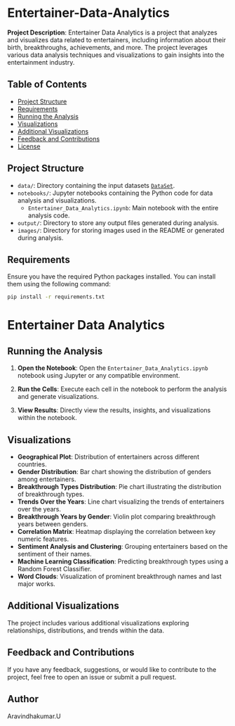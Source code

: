 # Entertainer-Data-Analytics

**Project Description**: Entertainer Data Analytics is a project that analyzes and visualizes data related to entertainers, including information about their birth, breakthroughs, achievements, and more. The project leverages various data analysis techniques and visualizations to gain insights into the entertainment industry.

## Table of Contents

- [Project Structure](#project-structure)
- [Requirements](#requirements)
- [Running the Analysis](#running-the-analysis)
- [Visualizations](#visualizations)
- [Additional Visualizations](#additional-visualizations)
- [Feedback and Contributions](#feedback-and-contributions)
- [License](#license)

## Project Structure

- `data/`: Directory containing the input datasets [`DataSet`](https://drive.google.com/file/d/1_XUBj790lVcg86o2KWOuWulRiafBq5iX/view?usp=share_link).
- `notebooks/`: Jupyter notebooks containing the Python code for data analysis and visualizations.
  - `Entertainer_Data_Analytics.ipynb`: Main notebook with the entire analysis code.
- `output/`: Directory to store any output files generated during analysis.
- `images/`: Directory for storing images used in the README or generated during analysis.

## Requirements

Ensure you have the required Python packages installed. You can install them using the following command:

```bash
pip install -r requirements.txt 
```
# Entertainer Data Analytics

## Running the Analysis

1. **Open the Notebook**: Open the `Entertainer_Data_Analytics.ipynb` notebook using Jupyter or any compatible environment.

2. **Run the Cells**: Execute each cell in the notebook to perform the analysis and generate visualizations.

3. **View Results**: Directly view the results, insights, and visualizations within the notebook.

## Visualizations

- **Geographical Plot**: Distribution of entertainers across different countries.
- **Gender Distribution**: Bar chart showing the distribution of genders among entertainers.
- **Breakthrough Types Distribution**: Pie chart illustrating the distribution of breakthrough types.
- **Trends Over the Years**: Line chart visualizing the trends of entertainers over the years.
- **Breakthrough Years by Gender**: Violin plot comparing breakthrough years between genders.
- **Correlation Matrix**: Heatmap displaying the correlation between key numeric features.
- **Sentiment Analysis and Clustering**: Grouping entertainers based on the sentiment of their names.
- **Machine Learning Classification**: Predicting breakthrough types using a Random Forest Classifier.
- **Word Clouds**: Visualization of prominent breakthrough names and last major works.

## Additional Visualizations

The project includes various additional visualizations exploring relationships, distributions, and trends within the data.

## Feedback and Contributions

If you have any feedback, suggestions, or would like to contribute to the project, feel free to open an issue or submit a pull request.

## Author
 Aravindhakumar.U

